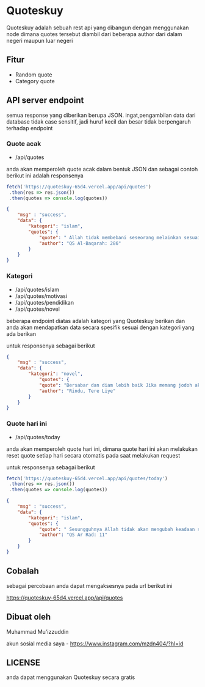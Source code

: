# Quoteskuy
Quoteskuy adalah sebuah rest api yang dibangun dengan menggunakan node dimana quotes tersebut diambil dari beberapa author dari dalam negeri maupun luar negeri


## Fitur ##
* Random quote
* Category quote

## API server endpoint ##
semua response yang diberikan berupa JSON. ingat,pengambilan data dari database tidak case sensitif, jadi huruf kecil dan besar tidak berpengaruh terhadap endpoint 

### Quote acak

* /api/quotes

anda akan memperoleh quote acak dalam bentuk JSON dan sebagai contoh berikut ini adalah responsenya 

```javascript
fetch('https://quoteskuy-65d4.vercel.app/api/quotes')
 .then(res => res.json())
 .then(quotes => console.log(quotes))
```

```json
{
    "msg" : "success",
    "data": {
        "kategori": "islam",
        "quotes": {
            "quote": " Allah tidak membebani seseorang melainkan sesuai dengan kesanggupannya  ",
            "author": "QS Al-Baqarah: 286"
        }
    }
}
```

### Kategori

* /api/quotes/islam
* /api/quotes/motivasi
* /api/quotes/pendidikan
* /api/quotes/novel

beberapa endpoint diatas adalah kategori yang Quoteskuy berikan dan anda akan mendapatkan data secara spesifik sesuai dengan kategori yang ada berikan

untuk responsenya sebagai berikut

```json
{
    "msg" : "success",
    "data": {
        "kategori": "novel",
            "quotes": {
            "quote": "Bersabar dan diam lebih baik Jika memang jodoh akan terbuka sendiri jalan terbaiknya Jika tidak, akan diganti dengan orang yang lebih baik",
            "author": "Rindu, Tere Liye"
        }
    }
}
```

### Quote hari ini

* /api/quotes/today

anda akan memperoleh quote hari ini, dimana quote hari ini akan melakukan reset quote setiap hari secara otomatis pada saat melakukan request

untuk responsenya sebagai berikut

```javascript
fetch('https://quoteskuy-65d4.vercel.app/api/quotes/today')
 .then(res => res.json())
 .then(quotes => console.log(quotes))
```

```json
{
    "msg" : "success",
    "data": {
        "kategori": "islam",
        "quotes": {
            "quote": " Sesungguhnya Allah tidak akan mengubah keadaan suatu kaum hingga mereka merubah keadaan yang ada pada diri mereka sendiri ",
            "author": "QS Ar Rad: 11"
        }
    }
}
```

## Cobalah ##
sebagai percobaan anda dapat mengaksesnya pada url berikut ini

https://quoteskuy-65d4.vercel.app/api/quotes



## Dibuat oleh ##
Muhammad Mu'izzuddin 

akun sosial media saya - https://www.instagram.com/mzdn404/?hl=id

## LICENSE ##
anda dapat menggunakan Quoteskuy secara gratis
